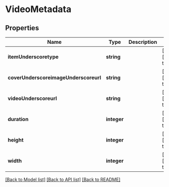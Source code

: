# VideoMetadata

## Properties
Name | Type | Description | Notes
------------ | ------------- | ------------- | -------------
**itemUnderscoretype** | **string** |  | [optional] [default to null]
**coverUnderscoreimageUnderscoreurl** | **string** |  | [optional] [default to null]
**videoUnderscoreurl** | **string** |  | [optional] [default to null]
**duration** | **integer** |  | [optional] [default to null]
**height** | **integer** |  | [optional] [default to null]
**width** | **integer** |  | [optional] [default to null]

[[Back to Model list]](../README.md#documentation-for-models) [[Back to API list]](../README.md#documentation-for-api-endpoints) [[Back to README]](../README.md)


